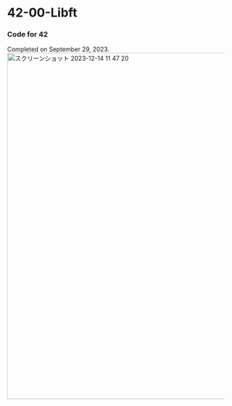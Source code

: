 # 42-00-Libft
### Code for 42
Completed on September 29, 2023.
<img width="801" alt="スクリーンショット 2023-12-14 11 47 20" src="https://github.com/sino31/42-00-Libft/assets/105647930/89fb99a3-3b60-42e8-aa4d-9bdf77c94267">
